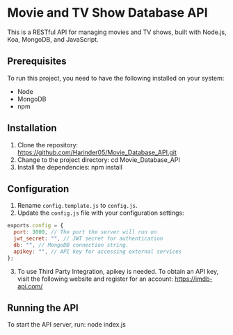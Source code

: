 # Movie and TV Show Database API

This is a RESTful API for managing movies and TV shows, built with Node.js, Koa, MongoDB, and JavaScript.

## Prerequisites

To run this project, you need to have the following installed on your system:

- Node
- MongoDB
- npm

## Installation

1. Clone the repository: https://github.com/Harinder05/Movie_Database_API.git
2. Change to the project directory: cd Movie_Database_API
3. Install the dependencies: npm install

## Configuration

1. Rename `config.template.js` to `config.js`.
2. Update the `config.js` file with your configuration settings:

```javascript
exports.config = {
  port: 3000, // The port the server will run on
  jwt_secret: "", // JWT secret for authentication
  db: "", // MongoDB connection string.
  apikey: "", // API key for accessing external services  
};
```
3. To use Third Party Integration, apikey is needed. To obtain an API key, visit the following website and register for an account: https://imdb-api.com/

## Running the API

To start the API server, run: node index.js

